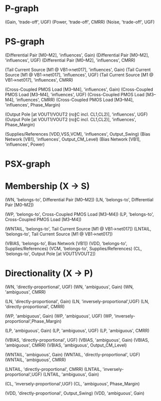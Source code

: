 # P-graph
(Gain,  'trade-off', UGF)
(Power, 'trade-off', CMRR)
(Noise, 'trade-off', UGF)

# PS-graph
(Differential Pair [M0–M2], 'influences', Gain)
(Differential Pair [M0–M2], 'influences', UGF)
(Differential Pair [M0–M2], 'influences', CMRR)

(Tail Current Source [M1 @ VB1→net017], 'influences', Gain)
(Tail Current Source [M1 @ VB1→net017], 'influences', UGF)
(Tail Current Source [M1 @ VB1→net017], 'influences', CMRR)

(Cross-Coupled PMOS Load [M3–M4], 'influences', Gain)
(Cross-Coupled PMOS Load [M3–M4], 'influences', UGF)
(Cross-Coupled PMOS Load [M3–M4], 'influences', CMRR)
(Cross-Coupled PMOS Load [M3–M4], 'influences', Phase_Margin)

(Output Pole [at VOUT1/VOUT2 (ro∥C incl. CL1,CL2)], 'influences', UGF)
(Output Pole [at VOUT1/VOUT2 (ro∥C incl. CL1,CL2)], 'influences', Phase_Margin)

(Supplies/References [VDD,VSS,VCM], 'influences', Output_Swing)
(Bias Network [VB1], 'influences', Output_CM_Level)
(Bias Network [VB1], 'influences', Power)

# PSX-graph
# Membership (X → S)
(WN,      'belongs-to', Differential Pair [M0–M2])
(LN,      'belongs-to', Differential Pair [M0–M2])

(WP,      'belongs-to', Cross-Coupled PMOS Load [M3–M4])
(LP,      'belongs-to', Cross-Coupled PMOS Load [M3–M4])

(WNTAIL,  'belongs-to', Tail Current Source [M1 @ VB1→net017])
(LNTAIL,  'belongs-to', Tail Current Source [M1 @ VB1→net017])

(VBIAS,   'belongs-to', Bias Network [VB1])
(VDD,     'belongs-to', Supplies/References)
(VCM,     'belongs-to', Supplies/References)
(CL,      'belongs-to', Output Pole [at VOUT1/VOUT2])

# Directionality (X → P)
(WN,      'directly-proportional', UGF)
(WN,      'ambiguous',             Gain)
(WN,      'ambiguous',             CMRR)

(LN,      'directly-proportional', Gain)
(LN,      'inversely-proportional',UGF)
(LN,      'directly-proportional', CMRR)

(WP,      'ambiguous',             Gain)
(WP,      'ambiguous',             UGF)
(WP,      'inversely-proportional',Phase_Margin)

(LP,      'ambiguous',             Gain)
(LP,      'ambiguous',             UGF)
(LP,      'ambiguous',             CMRR)

(VBIAS,   'directly-proportional', UGF)
(VBIAS,   'ambiguous',             Gain)
(VBIAS,   'ambiguous',             CMRR)
(VBIAS,   'ambiguous',             Output_CM_Level)

(WNTAIL,  'ambiguous',             Gain)
(WNTAIL,  'directly-proportional', UGF)
(WNTAIL,  'ambiguous',             CMRR)

(LNTAIL,  'directly-proportional', CMRR)
(LNTAIL,  'inversely-proportional',UGF)
(LNTAIL,  'ambiguous',             Gain)

(CL,      'inversely-proportional',UGF)
(CL,      'ambiguous',             Phase_Margin)

(VDD,     'directly-proportional', Output_Swing)
(VDD,     'ambiguous',             Gain)
